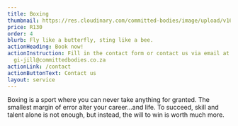 ```yaml
---
title: Boxing
thumbnail: https://res.cloudinary.com/committed-bodies/image/upload/v1644131573/services/DSC08550.png
price: R130
order: 4
blurb: Fly like a butterfly, sting like a bee.
actionHeading: Book now!
actionInstruction: Fill in the contact form or contact us via email at
  gi-jill@committedbodies.co.za
actionLink: /contact
actionButtonText: Contact us
layout: service
---
```

Boxing is a sport where you can never take anything for granted. The smallest margin of error alter your career…and life. To succeed, skill and talent alone is not enough, but instead, the will to win is worth much more.